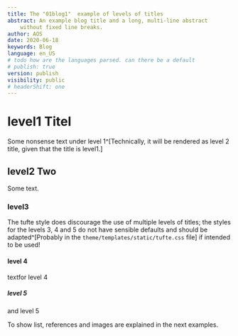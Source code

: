 ```yaml
---
title: The "01blog1"  example of levels of titles  
abstract: An example blog title and a long, multi-line abstract   
    without fixed line breaks.  
author: AOS
date: 2020-06-18
keywords: Blog
language: en_US
# todo how are the languages parsed. can there be a default
# publish: true
version: publish
visibility: public
# headerShift: one
---
```


# level1 Titel
Some nonsense text under level 1^[Technically, it will be rendered as level 2 title, given that the title is level1.]


## level2 Two
Some text.

### level3 
The tufte style does discourage the use of multiple levels of titles; the styles for the levels 3, 4 and 5 do not have sensible defaults and should be adapted^[Probably in the `theme/templates/static/tufte.css` file] if intended to be used!


#### level 4
textfor level 4
##### level 5
and level 5

To show list, references and images are explained in the next examples.

